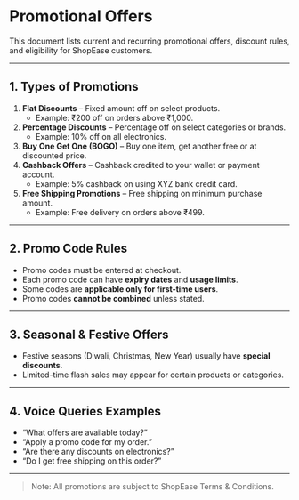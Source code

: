 # Promotional Offers

This document lists current and recurring promotional offers, discount rules, and eligibility for ShopEase customers.

---

## 1. Types of Promotions

1. **Flat Discounts** – Fixed amount off on select products.
   - Example: ₹200 off on orders above ₹1,000.
2. **Percentage Discounts** – Percentage off on select categories or brands.
   - Example: 10% off on all electronics.
3. **Buy One Get One (BOGO)** – Buy one item, get another free or at discounted price.
4. **Cashback Offers** – Cashback credited to your wallet or payment account.
   - Example: 5% cashback on using XYZ bank credit card.
5. **Free Shipping Promotions** – Free shipping on minimum purchase amount.
   - Example: Free delivery on orders above ₹499.

---

## 2. Promo Code Rules

- Promo codes must be entered at checkout.
- Each promo code can have **expiry dates** and **usage limits**.
- Some codes are **applicable only for first-time users**.
- Promo codes **cannot be combined** unless stated.

---

## 3. Seasonal & Festive Offers

- Festive seasons (Diwali, Christmas, New Year) usually have **special discounts**.
- Limited-time flash sales may appear for certain products or categories.

---

## 4. Voice Queries Examples

- “What offers are available today?”
- “Apply a promo code for my order.”
- “Are there any discounts on electronics?”
- “Do I get free shipping on this order?”

---

> Note: All promotions are subject to ShopEase Terms & Conditions.
